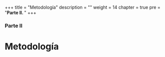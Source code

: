 +++
title = "Metodología"
description = ""
weight = 14
chapter = true
pre = "<b>Parte II. </b>"
+++

### Parte II

# Metodología
